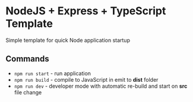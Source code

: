 # NodeJS + Express + TypeScript Template

Simple template for quick Node application startup

## Commands

- `npm run start` - run application
- `npm run build` - compile to JavaScript in emit to **dist** folder
- `npm run dev` - developer mode with automatic re-build and start on **src** file change

